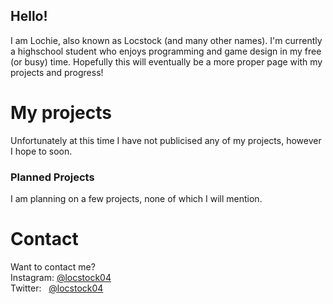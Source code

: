 ## Hello!

I am Lochie, also known as Locstock (and many other names). I'm currently a highschool student who enjoys programming and game design in my free (or busy) time. Hopefully this will eventually be a more proper page with my projects and progress!

# My projects
Unfortunately at this time I have not publicised any of my projects, however I hope to soon.

### Planned Projects
I am planning on a few projects, none of which I will mention.

# Contact
Want to contact me?
<br/>
Instagram: [@locstock04](https://www.instagram.com/locstock04/)
<br/>
Twitter: &nbsp; [@locstock04](https://twitter.com/Locstock04)

